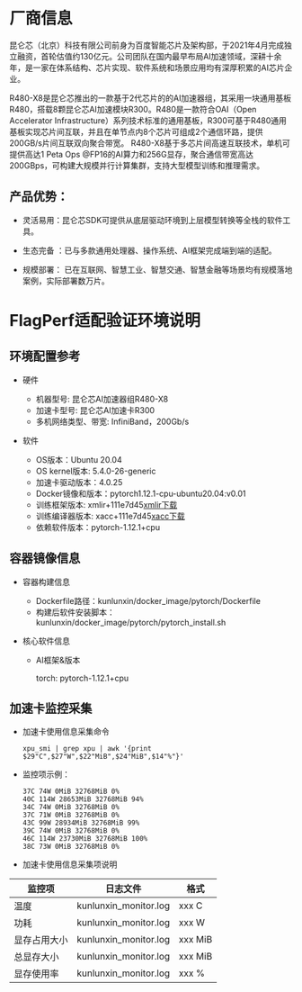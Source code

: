 # 厂商信息
昆仑芯（北京）科技有限公司前身为百度智能芯片及架构部，于2021年4月完成独立融资，首轮估值约130亿元。公司团队在国内最早布局AI加速领域，深耕十余年，是一家在体系结构、芯片实现、软件系统和场景应用均有深厚积累的AI芯片企业。

R480-X8是昆仑芯推出的一款基于2代芯片的的AI加速器组，其采用一块通用基板R480，搭载8颗昆仑芯AI加速模块R300。R480是一款符合OAI（Open Accelerator Infrastructure）系列技术标准的通用基板，R300可基于R480通用基板实现芯片间互联，并且在单节点内8个芯片可组成2个通信环路，提供200GB/s片间互联双向聚合带宽。
R480-X8基于多芯片间高速互联技术，单机可提供高达1 Peta Ops @FP16的AI算力和256G显存，聚合通信带宽高达200GBps，可构建大规模并行计算集群，支持大型模型训练和推理需求。

## 产品优势：

- 灵活易用：昆仑芯SDK可提供从底层驱动环境到上层模型转换等全栈的软件工具。

- 生态完备 ：已与多款通用处理器、操作系统、AI框架完成端到端的适配。

- 规模部署： 已在互联网、智慧工业、智慧交通、智慧金融等场景均有规模落地案例，实际部署数万片。




# FlagPerf适配验证环境说明
## 环境配置参考
- 硬件
  - 机器型号: 昆仑芯AI加速器组R480-X8
  - 加速卡型号: 昆仑芯AI加速卡R300
  - 多机网络类型、带宽: InfiniBand，200Gb/s

- 软件
  - OS版本：Ubuntu 20.04
  - OS kernel版本: 5.4.0-26-generic
  - 加速卡驱动版本：4.0.25
  - Docker镜像和版本：pytorch1.12.1-cpu-ubuntu20.04:v0.01
  - 训练框架版本: xmlir+111e7d45[xmlir下载](https://bd.bcebos.com/klx-pytorch-ipipe-bd/flagperf/111e7d45/xacc-0.1.0-cp38-cp38-linux_x86_64.whl)
  - 训练编译器版本: xacc+111e7d45[xacc下载](https://bd.bcebos.com/klx-pytorch-ipipe-bd/flagperf/111e7d45/xmlir-0.0.1-cp38-cp38-linux_x86_64.whl)
  - 依赖软件版本：pytorch-1.12.1+cpu

## 容器镜像信息
- 容器构建信息
  - Dockerfile路径：kunlunxin/docker_image/pytorch/Dockerfile
  - 构建后软件安装脚本：kunlunxin/docker_image/pytorch/pytorch_install.sh

- 核心软件信息 
  - AI框架&版本

    torch: pytorch-1.12.1+cpu


## 加速卡监控采集
- 加速卡使用信息采集命令

  ```shell 
  xpu_smi | grep xpu | awk '{print $29"C",$27"W",$22"MiB",$24"MiB",$14"%"}'
  ```
- 监控项示例：
    ```shell
    37C 74W 0MiB 32768MiB 0%
    40C 114W 28653MiB 32768MiB 94%
    34C 74W 0MiB 32768MiB 0%
    37C 71W 0MiB 32768MiB 0%
    43C 99W 28934MiB 32768MiB 99%
    39C 74W 0MiB 32768MiB 0%
    46C 114W 23730MiB 32768MiB 100%
    38C 73W 0MiB 32768MiB 0%
    ```

- 加速卡使用信息采集项说明

|监控项| 日志文件 | 格式 |
|---|---|---|
|温度| kunlunxin_monitor.log | xxx C |
|功耗 |kunlunxin_monitor.log | xxx W |
|显存占用大小 |kunlunxin_monitor.log |xxx MiB |
|总显存大小 |kunlunxin_monitor.log |xxx MiB |
|显存使用率 |kunlunxin_monitor.log |xxx % |



